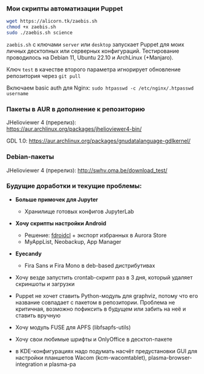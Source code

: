 ### Мои скрипты автоматизации Puppet

```bash
wget https://alicorn.tk/zaebis.sh
chmod +x zaebis.sh
sudo ./zaebis.sh science
```

`zaebis.sh` с ключами `server` или `desktop` запускает Puppet для моих личных десктопных или серверных конфигураций. Тестирование проводилось на Debian 11, Ubuntu 22.10 и ArchLinux (+Manjaro).

Ключ `test` в качестве второго параметра игнорирует обновление репозитория через `git pull`

Включаем basic auth для Nginx: `sudo htpasswd -c /etc/nginx/.htpasswd username`

### Пакеты в AUR в дополнение к репозиторию

JHelioviewer 4 (пререлиз): <https://aur.archlinux.org/packages/jhelioviewer4-bin/>

GDL 1.0: <https://aur.archlinux.org/packages/gnudatalanguage-gdlkernel/>

### Debian-пакеты

JHelioviewer 4 (пререлиз): <http://swhv.oma.be/download_test/>

### Будущие доработки и текущие проблемы:

- **Больше примочек для Jupyter**
    - Хранилище готовых конфигов JupyterLab

- **Хочу скрипты настройки Android**
    - Решение: [fdroidcl](https://github.com/mvdan/fdroidcl) + экспорт избранных в Aurora Store
    - MyAppList, Neobackup, App Manager

- **Eyecandy**
    - Fira Sans и Fira Mono в deb-based дистрибутивах

- Хочу везде запустить crontab-скрипт раз в 3 дня, который удаляет скриншоты и загрузки

- Puppet не хочет ставить Python-модуль для graphviz, потому что его название совпадает с пакетом в репозитории. Проблема не критичная, возможно пофиксить в будущем или забить на неё и ставить вручную

- Хочу модуль FUSE для APFS (libfsapfs-utils)

- Хочу свои любимые шрифты и OnlyOffice в десктоп-пакете

- в KDE-конфигурациях надо подумать насчёт предустановки GUI для настройки планшетов Wacom (kcm-wacomtablet), plasma-browser-integration и plasma-pa
